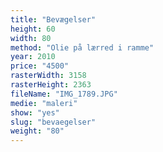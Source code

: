 ```yaml
---
title: "Bevægelser"
height: 60
width: 80
method: "Olie på lærred i ramme"
year: 2010
price: "4500"
rasterWidth: 3158
rasterHeight: 2363
fileName: "IMG_1789.JPG"
medie: "maleri"
show: "yes"
slug: "bevaegelser"
weight: "80"
---
```

